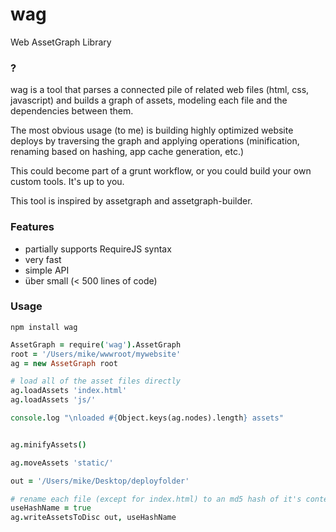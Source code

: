 wag
===

Web AssetGraph Library

### ?
wag is a tool that parses a connected pile of related web files (html, css, javascript) and builds a graph of assets, modeling each file and the dependencies between them.


The most obvious usage (to me) is building highly optimized website deploys by traversing the graph and applying operations (minification, renaming based on hashing, app cache generation, etc.) 

This could become part of a grunt workflow, or you could build your own custom tools. It's up to you.

This tool is inspired by assetgraph and assetgraph-builder.

### Features
* partially supports RequireJS syntax
* very fast
* simple API
* über small (< 500 lines of code)


### Usage

```
npm install wag
```


```coffeescript
AssetGraph = require('wag').AssetGraph
root = '/Users/mike/wwwroot/mywebsite'
ag = new AssetGraph root

# load all of the asset files directly
ag.loadAssets 'index.html'
ag.loadAssets 'js/'

console.log "\nloaded #{Object.keys(ag.nodes).length} assets"


ag.minifyAssets()

ag.moveAssets 'static/'

out = '/Users/mike/Desktop/deployfolder'

# rename each file (except for index.html) to an md5 hash of it's contents
useHashName = true 
ag.writeAssetsToDisc out, useHashName
```


